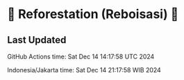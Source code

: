 
# 🌳 Reforestation (Reboisasi) 🌲

## Last Updated

GitHub Actions time: Sat Dec 14 14:17:58 UTC 2024

Indonesia/Jakarta time: Sat Dec 14 21:17:58 WIB 2024

